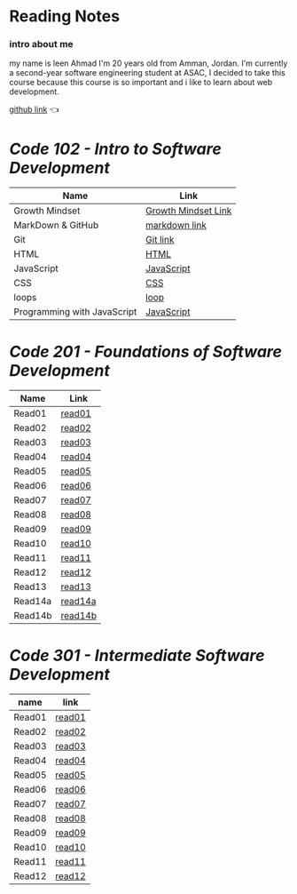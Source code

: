# Reading Notes

### **intro about me**

my name is leen Ahmad I'm 20 years old from Amman, Jordan. I'm currently a second-year software engineering student at ASAC,
I decided to take this course because this course is so important and i like to learn about web development.

[github link](https://github.com/leenahmad) 👈

# *Code 102 - Intro to Software Development*

Name | Link
------------ | -------------
Growth Mindset | [Growth Mindset Link](https://leenahmad.github.io/reading-notes/)
MarkDown & GitHub | [markdown link](https://leenahmad.github.io/reading-notes/read01)
Git | [Git link](https://leenahmad.github.io/reading-notes/Read02)
HTML | [HTML](https://leenahmad.github.io/reading-notes/read03)
JavaScript | [JavaScript](https://leenahmad.github.io/reading-notes/read04)
CSS | [CSS](https://leenahmad.github.io/reading-notes/read06)
loops | [loop](https://leenahmad.github.io/reading-notes/read05)
Programming with JavaScript | [JavaScript](https://leenahmad.github.io/reading-notes/read07)

# *Code 201 - Foundations of Software Development*

Name | Link
------------ | -------------
Read01 | [read01](https://leenahmad.github.io/reading-notes/class-01)
Read02 | [read02](https://leenahmad.github.io/reading-notes/class-02)
Read03 | [read03](https://leenahmad.github.io/reading-notes/class-03)
Read04 | [read04](https://leenahmad.github.io/reading-notes/class-04)
Read05 | [read05](https://leenahmad.github.io/reading-notes/class-05)
Read06 | [read06](https://leenahmad.github.io/reading-notes/class-06)
Read07 | [read07](https://leenahmad.github.io/reading-notes/class-07)
Read08 | [read08](https://leenahmad.github.io/reading-notes/class-08)
Read09 | [read09](https://leenahmad.github.io/reading-notes/class-09)
Read10 | [read10](https://leenahmad.github.io/reading-notes/class-10)
Read11 | [read11](https://leenahmad.github.io/reading-notes/class-11)
Read12 | [read12](https://leenahmad.github.io/reading-notes/class-12)
Read13 | [read13](https://leenahmad.github.io/reading-notes/class-13)
Read14a | [read14a](https://leenahmad.github.io/reading-notes/class-14a)
Read14b | [read14b](https://leenahmad.github.io/reading-notes/class-14b)

# *Code 301 - Intermediate Software Development*

name | link
------------ | ------------
Read01 | [read01](https://leenahmad.github.io/reading-notes/read1)
Read02 | [read02](https://leenahmad.github.io/reading-notes/read2)
Read03 | [read03](https://leenahmad.github.io/reading-notes/read3)
Read04 | [read04](https://leenahmad.github.io/reading-notes/read4)
Read05 | [read05](https://leenahmad.github.io/reading-notes/read5)
Read06 | [read06](https://leenahmad.github.io/reading-notes/read6)
Read07 | [read07](https://leenahmad.github.io/reading-notes/read7)
Read08 | [read08](https://leenahmad.github.io/reading-notes/read8)
Read09 | [read09](https://leenahmad.github.io/reading-notes/read9)
Read10 | [read10](https://leenahmad.github.io/reading-notes/read10)
Read11 | [read11](https://leenahmad.github.io/reading-notes/read11)
Read12 | [read12](https://leenahmad.github.io/reading-notes/read12)
